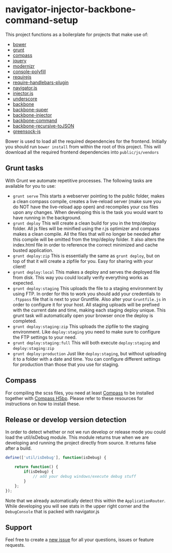 navigator-injector-backbone-command-setup
=========================================
This project functions as a boilerplate for projects that make use of:

* [bower](https://github.com/bower/bower)
* [grunt](https://github.com/gruntjs/grunt)
* [compass](https://github.com/chriseppstein/compass)
* [jquery](https://github.com/jquery/jquery)
* [modernizr](https://github.com/Modernizr/Modernizr)
* [console-polyfill](https://github.com/paulmillr/console-polyfill)
* [requirejs](https://github.com/jrburke/requirejs)
* [require-handlebars-plugin](https://github.com/SlexAxton/require-handlebars-plugin)
* [navigator.js](https://github.com/biggerboat/navigator.js)
* [injector.js](https://github.com/biggerboat/injector.js)
* [underscore](https://github.com/jashkenas/underscore)
* [backbone](https://github.com/jashkenas/backbone)
* [backbone-super](https://github.com/lukasolson/Backbone-Super)
* [backbone-injector](https://github.com/biggerboat/backbone-injector)
* [backbone-command](https://github.com/biggerboat/backbone-command)
* [backbone-recursive-toJSON](https://github.com/biggerboat/backbone-recursive-toJSON)
* [greensock-js](https://github.com/greensock/GreenSock-JS/)

Bower is used to load all the required dependencies for the frontend. Initially you should run ```bower install```
from within the root of this project. This will download all the required frontend dependencies into ```public/js/vendors```

## Grunt tasks
With Grunt we automate repetitive processes. The following tasks are available for you to use:
* ```grunt serve``` This starts a webserver pointing to the public folder, makes a clean compass compile,
creates a live-reload server (make sure you do NOT have the live-reload app open) and
recompiles your css files upon any changes. When developing this is the task you would want to have running in the background.
* ```grunt deploy``` This will create a clean build for you in the tmp/deploy folder. All js files will be minified using
the r.js optimizer and compass makes a clean compile. All the files that will no longer be needed after this compile will be omitted
from the tmp/deploy folder. It also alters the index.html file in order to reference the correct minimized and cache busted application.
* ```grunt deploy:zip``` This is essentially the same as ```grunt deploy```, but on top of that it will create a zipfile for you.
Easy for sharing with your client!
* ```grunt deploy:local``` This makes a deploy and serves the deployed file from disk. This way you could locally verify
everything works as expected.
* ```grunt deploy:staging``` This uploads the file to a staging environment by using FTP. In order for this to work you should
add your credentials to ```.ftppass``` file that is next to your Gruntfile. Also alter your ```Gruntfile.js``` in order to configure
it for your host. All staging uploads will be prefixed with the current date and time, making each staging deploy unique.
This grunt task will automatically open your browser once the deploy is completed.
* ```grunt deploy:staging:zip``` This uploads the zipfile to the staging environment. Like ```deploy:staging``` you need
to make sure to configure the FTP settings to your need.
* ```grunt deploy:staging:full``` This will both execute ```deploy:staging``` and ```deploy:staging:zip```
* ```grunt deploy:production``` Just like ```deploy:staging```, but without uploading it to a folder with a date and time.
You can configure different settings for production than those that you use for staging.

## Compass
For compiling the scss files, you need at least [Compass](http://compass-style.org/install/) to be installed together with
[Compass H5bp](https://github.com/sporkd/compass-h5bp). Please refer to these resources for instructions on how to install these.

## Release or develop version detection
In order to detect whether or not we run develop or release mode you could load the util/isDebug module. This module returns true
when we are developing and running the project directly from source. It returns false after a build.
```JavaScript
define(['util/isDebug'], function(isDebug) {

	return function() {
		if(isDebug) {
			// add your debug windows/execute debug stuff
		}
	};
});
```
Note that we already automatically detect this within the ```ApplicationRouter```. While developing you will see stats
in the upper right corner and the ```DebugConsole``` that is packed with navigator.js

## Support
Feel free to create a [new issue](https://github.com/PaulTondeur/navigator-injector-backbone-command-setup/issues/new) for all your questions, issues or feature requests.
